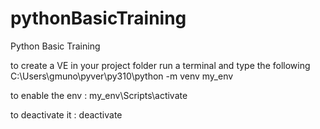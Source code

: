 # pythonBasicTraining
Python Basic Training

to create a VE 
in your project folder run a terminal and type the following 
C:\Users\gmuno\pyver\py310\python -m venv my_env



to enable the env : my_env\Scripts\activate

to deactivate it : deactivate


